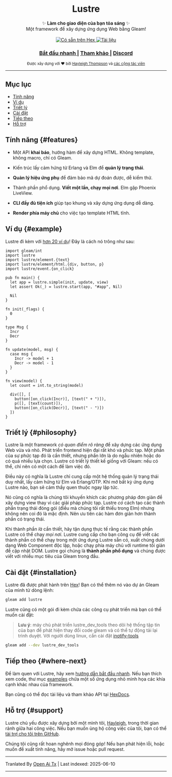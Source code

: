 <h1 align="center">Lustre</h1>

<div align="center">
  ✨ <strong>Làm cho giao diện của bạn tỏa sáng</strong> ✨
</div>

<div align="center">
  Một framework để xây dựng ứng dụng Web bằng Gleam!
</div>

<br />

<div align="center">
  <a href="https://hex.pm/packages/lustre">
    <img src="https://img.shields.io/hexpm/v/lustre"
      alt="Có sẵn trên Hex" />
  </a>
  <a href="https://hexdocs.pm/lustre">
    <img src="https://img.shields.io/badge/hex-docs-ffaff3"
      alt="Tài liệu" />
  </a>
</div>

<div align="center">
  <h3>
    <!--
    <a href="https://lustre.build">
      Website
    </a>
    <span> | </span>
    -->
    <a href="https://hexdocs.pm/lustre/guide/01-quickstart.html">
      Bắt đầu nhanh
    </a>
    <span> | </span>
    <a href="https://hexdocs.pm/lustre">
      Tham khảo
    </a>
    <span> | </span>
    <a href="https://discord.gg/Fm8Pwmy">
      Discord
    </a>
  </h3>
</div>

<div align="center">
  <sub>Được xây dựng với ❤︎ bởi
  <a href="https://twitter.com/hayleighdotdev">Hayleigh Thompson</a> và
  <a href="https://github.com/lustre-labs/lustre/graphs/contributors">
    các cộng tác viên
  </a>
</div>

---

## Mục lục

- [Tính năng](#features)
- [Ví dụ](#example)
- [Triết lý](#philosophy)
- [Cài đặt](#installation)
- [Tiếp theo](#where-next)
- [Hỗ trợ](#support)

## Tính năng {#features}

- Một API **khai báo**, hướng hàm để xây dựng HTML. Không template, không macro,
  chỉ có Gleam.

- Kiến trúc lấy cảm hứng từ Erlang và Elm để **quản lý trạng thái**.

- **Quản lý hiệu ứng phụ** để đảm bảo mã dự đoán được, dễ kiểm thử.

- Thành phần phổ dụng. **Viết một lần, chạy mọi nơi**. Elm gặp Phoenix LiveView.

- **CLI đầy đủ tiện ích** giúp tạo khung và xây dựng ứng dụng dễ dàng.

- **Render phía máy chủ** cho việc tạo template HTML tĩnh.

## Ví dụ {#example}

Lustre đi kèm với [hơn 20 ví dụ](https://hexdocs.pm/lustre/reference/examples.html)!
Đây là cách nó trông như sau:

```gleam
import gleam/int
import lustre
import lustre/element.{text}
import lustre/element/html.{div, button, p}
import lustre/event.{on_click}

pub fn main() {
  let app = lustre.simple(init, update, view)
  let assert Ok(_) = lustre.start(app, "#app", Nil)

  Nil
}

fn init(_flags) {
  0
}

type Msg {
  Incr
  Decr
}

fn update(model, msg) {
  case msg {
    Incr -> model + 1
    Decr -> model - 1
  }
}

fn view(model) {
  let count = int.to_string(model)

  div([], [
    button([on_click(Incr)], [text(" + ")]),
    p([], [text(count)]),
    button([on_click(Decr)], [text(" - ")])
  ])
}
```

## Triết lý {#philosophy}

Lustre là một framework _có quan điểm rõ ràng_ để xây dựng các ứng dụng Web vừa và nhỏ.
Phát triển frontend hiện đại rất khó và phức tạp. Một phần của sự phức tạp đó là cần thiết, nhưng phần lớn là do ngẫu nhiên hoặc do có quá nhiều lựa chọn. Lustre có triết lý thiết kế giống với Gleam: nếu có thể, chỉ nên có một cách để làm việc đó.

Điều này có nghĩa là Lustre chỉ cung cấp một hệ thống quản lý trạng thái duy nhất, lấy cảm hứng từ Elm và Erlang/OTP. Khi mở bất kỳ ứng dụng Lustre nào, bạn sẽ cảm thấy quen thuộc ngay lập tức.

Nó cũng có nghĩa là chúng tôi khuyến khích các phương pháp đơn giản để xây dựng view thay vì các giải pháp phức tạp. Lustre _có_ cách tạo các thành phần trạng thái đóng gói (điều mà chúng tôi rất thiếu trong Elm) nhưng không nên coi đó là mặc định. Nên ưu tiên các hàm đơn giản hơn thành phần có trạng thái.

Khi thành phần _là_ cần thiết, hãy tận dụng thực tế rằng các thành phần Lustre có thể chạy _mọi nơi_. Lustre cung cấp cho bạn công cụ để viết các thành phần có thể chạy trong một ứng dụng Lustre sẵn có, xuất chúng dưới dạng Web Component độc lập, hoặc chạy phía máy chủ với runtime tối giản để cập nhật DOM. Lustre gọi chúng là **thành phần phổ dụng** và chúng được viết với nhiều mục tiêu của Gleam trong đầu.

## Cài đặt {#installation}

Lustre đã được phát hành trên [Hex](https://hex.pm/packages/lustre)! Bạn có thể thêm nó vào
dự án Gleam của mình từ dòng lệnh:

```sh
gleam add lustre
```

Lustre cũng có một gói đi kèm chứa các công cụ phát triển mà bạn có thể muốn cài đặt:

> **Lưu ý**: máy chủ phát triển lustre_dev_tools theo dõi hệ thống tập tin của bạn để
> phát hiện thay đổi code gleam và có thể tự động tải lại trình duyệt. Với người dùng linux, cần cài đặt [inotify-tools]()

```sh
gleam add --dev lustre_dev_tools
```

## Tiếp theo {#where-next}

Để làm quen với Lustre, hãy xem [hướng dẫn bắt đầu nhanh](https://hexdocs.pm/lustre/guide/01-quickstart.html).
Nếu bạn thích xem code, thư mục [examples](https://github.com/lustre-labs/lustre/tree/main/examples)
chứa một số ứng dụng nhỏ minh họa các khía cạnh khác nhau của framework.

Bạn cũng có thể đọc tài liệu và tham khảo API tại
[HexDocs](https://hexdocs.pm/lustre).

## Hỗ trợ {#support}

Lustre chủ yếu được xây dựng bởi một mình tôi, [Hayleigh](https://github.com/hayleigh-dot-dev),
trong thời gian rảnh giữa hai công việc. Nếu bạn muốn ủng hộ công việc của tôi, bạn có thể [tài trợ cho tôi trên GitHub](https://github.com/sponsors/hayleigh-dot-dev).

Chúng tôi cũng rất hoan nghênh mọi đóng góp! Nếu bạn phát hiện lỗi, hoặc muốn
đề xuất tính năng, hãy mở issue hoặc pull request.

---

Tranlated By [Open Ai Tx](https://github.com/OpenAiTx/OpenAiTx) | Last indexed: 2025-06-10

---